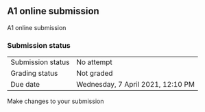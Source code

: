 <h2>A1 online submission</h2>A1 online submission<br />

<h3>Submission status</h3><table>
<tbody><tr>
<td>Submission status</td>
<td>No attempt</td>
</tr>
<tr>
<td>Grading status</td>
<td>Not graded</td>
</tr>
<tr>
<td>Due date</td>
<td>Wednesday, 7 April 2021, 12:10 PM</td>
</tr>

</tbody>
</table>



Make changes to your submission



